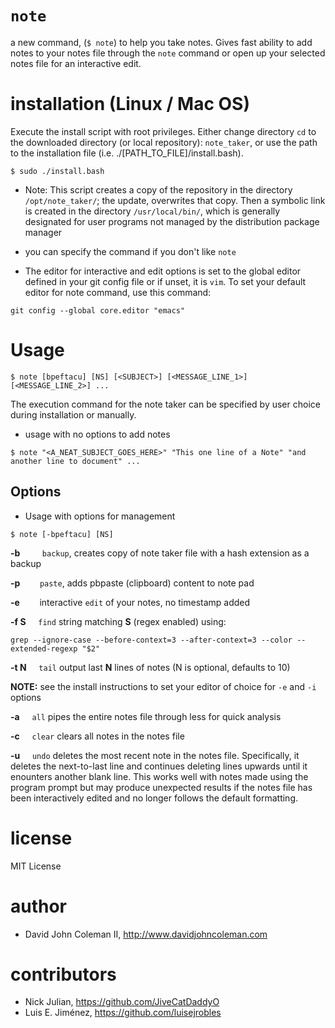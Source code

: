 # `note`

a new command, (`$ note`) to help you take notes. Gives fast ability to add notes to your
notes file through the `note` command or open up your selected notes file for an interactive edit.

# installation (Linux / Mac OS)

Execute the install script with root privileges. Either change directory `cd`
to the downloaded directory (or local repository): `note_taker`, or use the
path to the installation file (i.e. ./[PATH_TO_FILE]/install.bash).

```
$ sudo ./install.bash
```

- Note: This script creates a copy of the repository in the directory
`/opt/note_taker/`; the update, overwrites that copy. Then a symbolic link
is created in the directory `/usr/local/bin/`, which is generally
designated for user programs not managed by the distribution package manager

- you can specify the command if you don't like `note`

- The editor for interactive and edit options is set to the global editor defined in your
git config file or if unset, it is `vim`. To set your default editor for note command,
use this command:

```
git config --global core.editor "emacs"
```

# Usage

```
$ note [bpeftacu] [NS] [<SUBJECT>] [<MESSAGE_LINE_1>] [<MESSAGE_LINE_2>] ...
```

The execution command for the note taker can be specified by user choice during installation or manually.

- usage with no options to add notes

```
$ note "<A_NEAT_SUBJECT_GOES_HERE>" "This one line of a Note" "and another line to document" ...
```

## Options

- Usage with options for management

```
$ note [-bpeftacu] [NS]
```

**\-b** &nbsp;&nbsp;&nbsp;&nbsp;&nbsp;&nbsp;&nbsp;
`backup`, creates copy of note taker file with a hash extension as a backup

**\-p** &nbsp;&nbsp;&nbsp;&nbsp;&nbsp;&nbsp;
`paste`, adds pbpaste (clipboard) content to note pad

**\-e** &nbsp;&nbsp;&nbsp;&nbsp;&nbsp;&nbsp;
interactive `edit` of your notes, no timestamp added

**\-f S** &nbsp;&nbsp;&nbsp;
`find` string matching **S** (regex enabled) using:
```
grep --ignore-case --before-context=3 --after-context=3 --color --extended-regexp "$2"
```

**\-t N** &nbsp;&nbsp;&nbsp;
`tail` output last **N** lines of notes (N is optional, defaults to 10)

**NOTE:** see the install instructions to set your editor of choice for `-e` and `-i` options

**\-a** &nbsp;&nbsp;&nbsp;
`all` pipes the entire notes file through less for quick analysis

**\-c** &nbsp;&nbsp;&nbsp;
`clear` clears all notes in the notes file

**\-u** &nbsp;&nbsp;&nbsp;
`undo` deletes the most recent note in the notes file. Specifically, it deletes the next-to-last
line and continues deleting lines upwards until it enounters another blank line. This works well
with notes made using the program prompt but may produce unexpected results if the notes file has
been interactively edited and no longer follows the default formatting.

# license

MIT License

# author

- David John Coleman II, http://www.davidjohncoleman.com

# contributors

- Nick Julian, https://github.com/JiveCatDaddyO
- Luis E. Jiménez, https://github.com/luisejrobles

